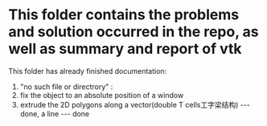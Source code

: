 # This folder contains the problems and solution occurred in the repo, as well as summary and report of vtk
This folder has already finished documentation:
1. "no such file or directrory" :  
2. fix the object to an absolute position of a window
3. extrude the 2D polygons along a vector(double T cells工字梁结构) --- done, a line --- done
